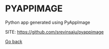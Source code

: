 # PYAPPIMAGE
 
 Python app generated using PyAppImage
 
 SITE: https://github.com/srevinsaju/pyappimage

 [Go back](https://portable-linux-apps.github.io/apps.html)
